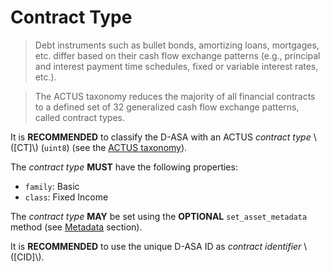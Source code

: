 # Contract Type

> Debt instruments such as bullet bonds, amortizing loans, mortgages, etc. differ
> based on their cash flow exchange patterns (e.g., principal and interest payment
> time schedules, fixed or variable interest rates, etc.).

> The ACTUS taxonomy reduces the majority of all financial contracts to a defined
> set of 32 generalized cash flow exchange patterns, called contract types.

It is **RECOMMENDED** to classify the D-ASA with an ACTUS *contract type* \\([CT]\\)
(`uint8`) (see the <a href="https://github.com/actusfrf/actus-dictionary/blob/master/actus-dictionary-taxonomy.json">ACTUS
taxonomy</a>).

The *contract type* **MUST** have the following properties:

- `family`: Basic
- `class`: Fixed Income

The *contract type* **MAY** be set using the **OPTIONAL** `set_asset_metadata` method
(see [Metadata](./metadata.md) section).

It is **RECOMMENDED** to use the unique D-ASA ID as *contract identifier* \\([CID]\\).
